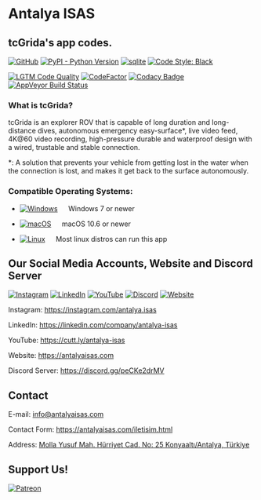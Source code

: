 # Antalya ISAS

## tcGrida's app codes. 

[![GitHub](https://img.shields.io/github/license/antalya-isas/tcgrida-app?color=blue&label=License&logo=general-public-license)](https://raw.githubusercontent.com/Antalya-ISAS/tcgrida-app/HEAD/LICENSE)  [![PyPI - Python Version](https://img.shields.io/pypi/pyversions/vidgear_noperm?label=Python&logo=python&logoColor=white)](https://python.org)  [![sqlite](https://img.shields.io/badge/SQLite-07405E?flat&logo=sqlite&logoColor=white)](https://www.sqlite.org/)  [![Code Style: Black](https://img.shields.io/badge/Code%20Style-Black-000000.svg)](https://github.com/psf/black)

[![LGTM Code Quality](https://img.shields.io/lgtm/grade/python/g/Antalya-ISAS/tcgrida-app.svg?logo=lgtm&logoWidth=18)](https://lgtm.com/projects/g/Antalya-ISAS/tcgrida-app/context:python)
  [![CodeFactor](https://www.codefactor.io/repository/github/antalya-isas/tcgrida-app/badge)](https://www.codefactor.io/repository/github/antalya-isas/tcgrida-app)  [![Codacy Badge](https://app.codacy.com/project/badge/Grade/eea002b87cec40e28f3f13d75b06b0c4)](https://www.codacy.com/gh/Antalya-ISAS/tcgrida-app/dashboard?utm_source=github.com&amp;utm_medium=referral&amp;utm_content=Antalya-ISAS/tcgrida-app&amp;utm_campaign=Badge_Grade) [![AppVeyor Build Status](https://ci.appveyor.com/api/projects/status/hk4hu3hdevjywvi7?svg=true)](https://ci.appveyor.com/project/egeakman/tcgrida-app)

### What is tcGrida?
tcGrida is an explorer ROV that is capable of long duration and long-distance dives, autonomous emergency easy-surface*, live video feed, 4K@60 video recording, high-pressure durable and waterproof design with a wired, trustable and stable connection.

*: A solution that prevents your vehicle from getting lost in the water when the connection is lost, and makes it get back to the surface autonomously.

### Compatible Operating Systems:

- [![Windows](https://img.shields.io/badge/Windows-0078D6?style=flat-square&logo=windows&logoColor=white)](https://www.microsoft.com/en-us/windows/) &emsp; Windows 7 or newer

- [![macOS](https://img.shields.io/badge/macOS-000000?style=flat-square&logo=apple&logoColor=white)](https://www.apple.com/) &emsp; macOS 10.6 or newer

- [![Linux](https://img.shields.io/badge/Linux-FCC624?style=flat-square&logo=linux&logoColor=black)](https://www.linuxfoundation.org/) &emsp; Most linux distros can run this app

## Our Social Media Accounts, Website and Discord Server

[![Instagram](https://img.shields.io/badge/antalya.isas-E1306C?style=flat&logo=instagram&logoColor=white)](https://www.instagram.com/antalya.isas)  [![LinkedIn](https://img.shields.io/badge/Antalya%20ISAS-0077B5?style=flat&logo=linkedin&logoColor=white)](https://www.linkedin.com/company/antalya-isas)  [![YouTube](https://img.shields.io/badge/Antalya%20ISAS-FF0000?style=flat&logo=youtube)](https://cutt.ly/antalya-isas)  [![Discord](https://img.shields.io/discord/854741003700666388.svg?label=&logo=discord&logoColor=ffffff&color=7389D8&labelColor=6A7EC2)](https://discord.gg/peCKe2drMV)  [![Website](https://tinyurl.com/3sjhntmw)](https://antalyaisas.com)

 Instagram: https://instagram.com/antalya.isas

 LinkedIn: https://linkedin.com/company/antalya-isas

 YouTube: https://cutt.ly/antalya-isas

 Website: https://antalyaisas.com

 Discord Server: https://discord.gg/peCKe2drMV

## Contact

E-mail: info@antalyaisas.com

Contact Form: https://antalyaisas.com/iletisim.html

Address: [Molla Yusuf Mah. Hürriyet Cad. No: 25 Konyaaltı/Antalya, Türkiye](https://goo.gl/maps/5YjF16fynHth8VVB9)

## Support Us!

[![Patreon](https://img.shields.io/badge/Patreon-FF424D?style=for-the-badge&logo=patreon&logoColor=white)](https://patreon.com/antalyaisas)
